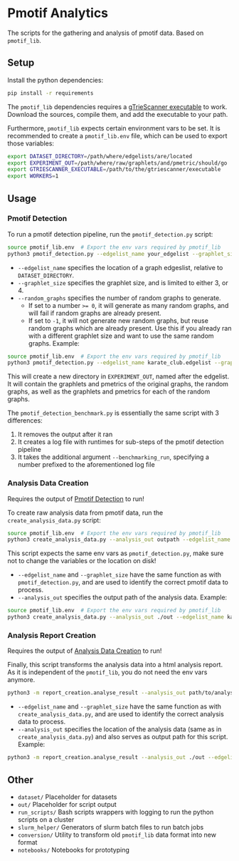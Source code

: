 # Pmotif Analytics

The scripts for the gathering and analysis of pmotif data. Based on `pmotif_lib`.

## Setup
Install the python dependencies:
```bash
pip install -r requirements
```

The `pmotif_lib` dependencies requires a [gTrieScanner executable](https://www.dcc.fc.up.pt/gtries) to work.
Download the sources, compile them, and add the executable to your path.

Furthermore, `pmotif_lib` expects certain environment vars to be set. It is recommended to create a `pmotif_lib.env` file, which can be used to export those variables:
```bash
export DATASET_DIRECTORY=/path/where/edgelists/are/located
export EXPERIMENT_OUT=/path/where/raw/graphlets/and/pmetric/should/go
export GTRIESCANNER_EXECUTABLE=/path/to/the/gtriescanner/executable
export WORKERS=1
```

## Usage

### Pmotif Detection
To run a pmotif detection pipeline, run the `pmotif_detection.py` script:
```bash
source pmotif_lib.env  # Export the env vars required by pmotif_lib
python3 pmotif_detection.py --edgelist_name your_edgelist --graphlet_size [3,4] --random_graphs [-1, n]
```
- `--edgelist_name` specifies the location of a graph edgeslist, relative to `DATASET_DIRECTORY`.
- `--graphlet_size` specifies the graphlet size, and is limited to either 3, or 4.
- `--random_graphs` specifies the number of random graphs to generate.
  - If set to a number `>= 0`, it will generate as many random graphs, and will fail if random graphs are already present.
  - If set to `-1`, it will not generate new random graphs, but reuse random graphs which are already present. Use this if you already ran with a different graphlet size and want to use the same random graphs.
Example:
```bash
source pmotif_lib.env  # Export the env vars required by pmotif_lib
python3 pmotif_detection.py --edgelist_name karate_club.edgelist --graphlet_size 3 --random_graphs 10
```
This will create a new directory in `EXPERIMENT_OUT`, named after the edgelist. It will contain the graphlets and pmetrics of the original graphs,
the random graphs, as well as the graphlets and pmetrics for each of the random graphs.

The `pmotif_detection_benchmark.py` is essentially the same script with 3 differences:
1. It removes the output after it ran
2. It creates a log file with runtimes for sub-steps of the pmotif detection pipeline
3. It takes the additional argument `--benchmarking_run`, specifying a number prefixed to the aforementioned log file

### Analysis Data Creation
Requires the output of [Pmotif Detection](#pmotif-detection) to run!

To create raw analysis data from pmotif data, run the `create_analysis_data.py` script:
```bash
source pmotif_lib.env  # Export the env vars required by pmotif_lib
python3 create_analysis_data.py --analysis_out outpath --edgelist_name your_edgelist --graphlet_size [3,4]
```
This script expects the same env vars as `pmotif_detection.py`, make sure not to change the variables or the location on disk!

- `--edgelist_name` and `--graphlet_size` have the same function as with `pmotif_detection.py`, and are used to identify the correct pmotif data to process.
- `--analysis_out` specifies the output path of the analysis data.
Example:
```bash
source pmotif_lib.env  # Export the env vars required by pmotif_lib
python3 create_analysis_data.py --analysis_out ./out --edgelist_name karate_club.edgelist --graphlet_size 3 --random_graphs 10
```
### Analysis Report Creation
Requires the output of [Analysis Data Creation](#analysis-data-creation) to run!

Finally, this script transforms the analysis data into a html analysis report. As it is independent of the `pmotif_lib`,
you do not need the env vars anymore.

```bash
python3 -m report_creation.analyse_result --analysis_out path/to/analysis/data --edgelist_name your_edgelist --graphlet_size [3,4]
```
- `--edgelist_name` and `--graphlet_size` have the same function as with `create_analysis_data.py`, and are used to identify the correct analysis data to process.
- `--analysis_out` specifies the location of the analysis data (same as in `create_analysis_data.py`) and also serves as output path for this script.
Example:
```bash
python3 -m report_creation.analyse_result --analysis_out ./out --edgelist_name karate_club.edgelist --graphlet_size 3
```
## Other
- `dataset/`  Placeholder for datasets
- `out/`  Placeholder for script output
- `run_scripts/`  Bash scripts wrappers with logging to run the python scripts on a cluster
- `slurm_helper/`  Generators of slurm batch files to run batch jobs
- `conversion/`  Utility to transform old `pmotif_lib` data format into new format
- `notebooks/`  Notebooks for prototyping
